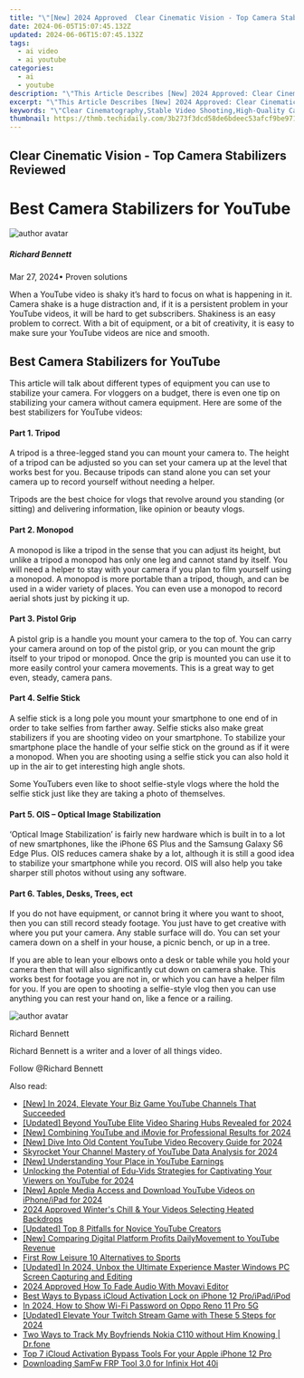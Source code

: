 ```yaml
---
title: "\"[New] 2024 Approved  Clear Cinematic Vision - Top Camera Stabilizers Reviewed\""
date: 2024-06-05T15:07:45.132Z
updated: 2024-06-06T15:07:45.132Z
tags:
  - ai video
  - ai youtube
categories:
  - ai
  - youtube
description: "\"This Article Describes [New] 2024 Approved: Clear Cinematic Vision - Top Camera Stabilizers Reviewed\""
excerpt: "\"This Article Describes [New] 2024 Approved: Clear Cinematic Vision - Top Camera Stabilizers Reviewed\""
keywords: "\"Clear Cinematography,Stable Video Shooting,High-Quality Cameras,Best Cam Mounts,Vision Clarity Equipment,Top Camera Review,Premium Stabilizers\""
thumbnail: https://thmb.techidaily.com/3b273f3dcd58de6bdeec53afcf9be971cffb1887a1cf9aa58c2806ddb93b59d9.jpg
---
```


## Clear Cinematic Vision - Top Camera Stabilizers Reviewed

# Best Camera Stabilizers for YouTube

![author avatar](https://images.wondershare.com/filmora/article-images/richard-bennett.jpg)

##### Richard Bennett

 Mar 27, 2024• Proven solutions

 When a YouTube video is shaky it’s hard to focus on what is happening in it. Camera shake is a huge distraction and, if it is a persistent problem in your YouTube videos, it will be hard to get subscribers. Shakiness is an easy problem to correct. With a bit of equipment, or a bit of creativity, it is easy to make sure your YouTube videos are nice and smooth.

## Best Camera Stabilizers for YouTube

 This article will talk about different types of equipment you can use to stabilize your camera. For vloggers on a budget, there is even one tip on stabilizing your camera without camera equipment. Here are some of the best stabilizers for YouTube videos:

#### Part 1\. Tripod

 A tripod is a three-legged stand you can mount your camera to. The height of a tripod can be adjusted so you can set your camera up at the level that works best for you. Because tripods can stand alone you can set your camera up to record yourself without needing a helper.

 Tripods are the best choice for vlogs that revolve around you standing (or sitting) and delivering information, like opinion or beauty vlogs.

#### Part 2\. Monopod

 A monopod is like a tripod in the sense that you can adjust its height, but unlike a tripod a monopod has only one leg and cannot stand by itself. You will need a helper to stay with your camera if you plan to film yourself using a monopod. A monopod is more portable than a tripod, though, and can be used in a wider variety of places. You can even use a monopod to record aerial shots just by picking it up.

#### Part 3\. Pistol Grip

 A pistol grip is a handle you mount your camera to the top of. You can carry your camera around on top of the pistol grip, or you can mount the grip itself to your tripod or monopod. Once the grip is mounted you can use it to more easily control your camera movements. This is a great way to get even, steady, camera pans.

#### Part 4\. Selfie Stick

 A selfie stick is a long pole you mount your smartphone to one end of in order to take selfies from farther away. Selfie sticks also make great stabilizers if you are shooting video on your smartphone. To stabilize your smartphone place the handle of your selfie stick on the ground as if it were a monopod. When you are shooting using a selfie stick you can also hold it up in the air to get interesting high angle shots.

 Some YouTubers even like to shoot selfie-style vlogs where the hold the selfie stick just like they are taking a photo of themselves.

#### Part 5\. OIS – Optical Image Stabilization

 ‘Optical Image Stabilization’ is fairly new hardware which is built in to a lot of new smartphones, like the iPhone 6S Plus and the Samsung Galaxy S6 Edge Plus. OIS reduces camera shake by a lot, although it is still a good idea to stabilize your smartphone while you record. OIS will also help you take sharper still photos without using any software.

#### Part 6\. Tables, Desks, Trees, ect

 If you do not have equipment, or cannot bring it where you want to shoot, then you can still record steady footage. You just have to get creative with where you put your camera. Any stable surface will do. You can set your camera down on a shelf in your house, a picnic bench, or up in a tree.

 If you are able to lean your elbows onto a desk or table while you hold your camera then that will also significantly cut down on camera shake. This works best for footage you are not in, or which you can have a helper film for you. If you are open to shooting a selfie-style vlog then you can use anything you can rest your hand on, like a fence or a railing.

![author avatar](https://images.wondershare.com/filmora/article-images/richard-bennett.jpg)

Richard Bennett

Richard Bennett is a writer and a lover of all things video.

Follow @Richard Bennett

<span class="atpl-alsoreadstyle">Also read:</span>
<div><ul>
<li><a href="https://facebook-video-share.techidaily.com/new-in-2024-elevate-your-biz-game-youtube-channels-that-succeeded/"><u>[New] In 2024, Elevate Your Biz Game  YouTube Channels That Succeeded</u></a></li>
<li><a href="https://facebook-video-share.techidaily.com/updated-beyond-youtube-elite-video-sharing-hubs-revealed-for-2024/"><u>[Updated] Beyond YouTube  Elite Video Sharing Hubs Revealed for 2024</u></a></li>
<li><a href="https://facebook-video-share.techidaily.com/new-combining-youtube-and-imovie-for-professional-results-for-2024/"><u>[New] Combining YouTube and iMovie for Professional Results for 2024</u></a></li>
<li><a href="https://facebook-video-share.techidaily.com/new-dive-into-old-content-youtube-video-recovery-guide-for-2024/"><u>[New] Dive Into Old Content  YouTube Video Recovery Guide for 2024</u></a></li>
<li><a href="https://facebook-video-share.techidaily.com/skyrocket-your-channel-mastery-of-youtube-data-analysis-for-2024/"><u>Skyrocket Your Channel  Mastery of YouTube Data Analysis for 2024</u></a></li>
<li><a href="https://facebook-video-share.techidaily.com/new-understanding-your-place-in-youtube-earnings/"><u>[New] Understanding Your Place in YouTube Earnings</u></a></li>
<li><a href="https://facebook-video-share.techidaily.com/unlocking-the-potential-of-edu-vids-strategies-for-captivating-your-viewers-on-youtube-for-2024/"><u>Unlocking the Potential of Edu-Vids  Strategies for Captivating Your Viewers on YouTube for 2024</u></a></li>
<li><a href="https://facebook-video-share.techidaily.com/new-apple-media-access-and-download-youtube-videos-on-iphoneipad-for-2024/"><u>[New] Apple Media  Access and Download YouTube Videos on iPhone/iPad for 2024</u></a></li>
<li><a href="https://facebook-video-share.techidaily.com/2024-approved-winters-chill-and-your-videos-selecting-heated-backdrops/"><u>2024 Approved  Winter's Chill & Your Videos  Selecting Heated Backdrops</u></a></li>
<li><a href="https://facebook-video-share.techidaily.com/updated-top-8-pitfalls-for-novice-youtube-creators/"><u>[Updated] Top 8 Pitfalls for Novice YouTube Creators</u></a></li>
<li><a href="https://youtube-video-recordings.techidaily.com/new-comparing-digital-platform-profits-dailymovement-to-youtube-revenue/"><u>[New] Comparing Digital Platform Profits  DailyMovement to YouTube Revenue</u></a></li>
<li><a href="https://extra-tips.techidaily.com/first-row-leisure-10-alternatives-to-sports/"><u>First Row Leisure  10 Alternatives to Sports</u></a></li>
<li><a href="https://screen-recording.techidaily.com/updated-in-2024-unbox-the-ultimate-experience-master-windows-pc-screen-capturing-and-editing/"><u>[Updated] In 2024, Unbox the Ultimate Experience  Master Windows PC Screen Capturing and Editing</u></a></li>
<li><a href="https://ai-editing-video.techidaily.com/2024-approved-how-to-fade-audio-with-movavi-editor/"><u>2024 Approved How To Fade Audio With Movavi Editor</u></a></li>
<li><a href="https://activate-lock.techidaily.com/best-ways-to-bypass-icloud-activation-lock-on-iphone-12-proipadipod-by-drfone-ios/"><u>Best Ways to Bypass iCloud Activation Lock on iPhone 12 Pro/iPad/iPod</u></a></li>
<li><a href="https://android-unlock.techidaily.com/in-2024-how-to-show-wi-fi-password-on-oppo-reno-11-pro-5g-by-drfone-android/"><u>In 2024, How to Show Wi-Fi Password on Oppo Reno 11 Pro 5G</u></a></li>
<li><a href="https://screen-activity-recording.techidaily.com/updated-elevate-your-twitch-stream-game-with-these-5-steps-for-2024/"><u>[Updated] Elevate Your Twitch Stream Game with These 5 Steps for 2024</u></a></li>
<li><a href="https://android-location-track.techidaily.com/two-ways-to-track-my-boyfriends-nokia-c110-without-him-knowing-drfone-by-drfone-virtual-android/"><u>Two Ways to Track My Boyfriends Nokia C110 without Him Knowing | Dr.fone</u></a></li>
<li><a href="https://activate-lock.techidaily.com/top-7-icloud-activation-bypass-tools-for-your-apple-iphone-12-pro-by-drfone-ios/"><u>Top 7 iCloud Activation Bypass Tools For your Apple iPhone 12 Pro</u></a></li>
<li><a href="https://unlock-android.techidaily.com/downloading-samfw-frp-tool-30-for-infinix-hot-40i-by-drfone-android/"><u>Downloading SamFw FRP Tool 3.0 for Infinix Hot 40i</u></a></li>
</ul></div>

<ins class="adsbygoogle"
      style="display:block"
      data-ad-client="ca-pub-7571918770474297"
      data-ad-slot="8358498916"
      data-ad-format="auto"
      data-full-width-responsive="true"></ins>